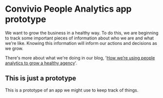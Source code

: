 # Convivio People Analytics app prototype

We want to grow the business in a healthy way. To do this, we are beginning to track some important pieces of information about who we are and what we're like. Knowing this information will inform our actions and decisions as we grow.

There's more about what we're doing in our blog, '[How we’re using people analytics to grow a healthy agency](https://blog.weareconvivio.com/how-were-using-people-analytics-to-grow-a-healthy-agency-78a993049aba)'.

## This is just a prototype

This is a prototype of an app we might use to keep track of things.
